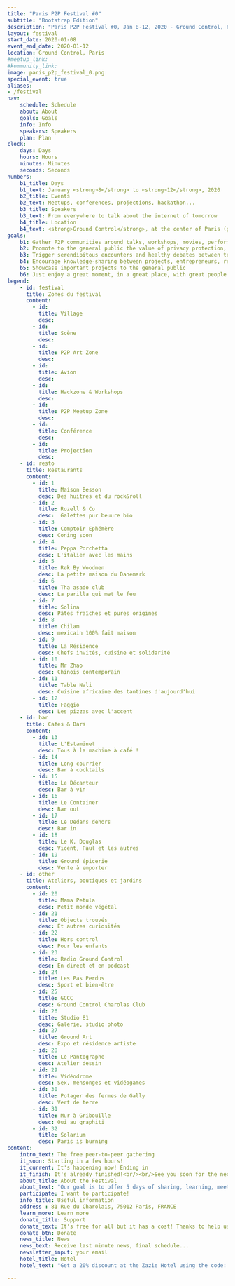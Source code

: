 ```yaml
---
title: "Paris P2P Festival #0"
subtitle: "Bootstrap Edition"
description: "Paris P2P Festival #0, Jan 8-12, 2020 - Ground Control, Paris. Everything you want to know about Peer-to-Peer, with talks, workshops, movies, performances, and more."
layout: festival
start_date: 2020-01-08
event_end_date: 2020-01-12
location: Ground Control, Paris
#meetup_link:
#kommunity_link:
image: paris_p2p_festival_0.png
special_event: true
aliases:
- /festival
nav:
    schedule: Schedule
    about: About
    goals: Goals
    info: Info
    speakers: Speakers
    plan: Plan
clock:
    days: Days
    hours: Hours
    minutes: Minutes
    seconds: Seconds
numbers:
    b1_title: Days
    b1_text: January <strong>8</strong> to <strong>12</strong>, 2020
    b2_title: Events
    b2_text: Meetups, conferences, projections, hackathon...
    b3_title: Speakers
    b3_text: From everywhere to talk about the internet of tomorrow
    b4_title: Location
    b4_text: <strong>Ground Control</strong>, at the center of Paris (gare de Lyon)
goals:
    b1: Gather P2P communities around talks, workshops, movies, performances, hack sessions, meetings…
    b2: Promote to the general public the value of privacy protection, free and open source software, commons and decentralized governance
    b3: Trigger serendipitous encounters and healthy debates between teams and individuals involved in the space
    b4: Encourage knowledge-sharing between projects, entrepreneurs, researchers, developers
    b5: Showcase important projects to the general public
    b6: Just enjoy a great moment, in a great place, with great people!
legend:
    - id: festival
      title: Zones du festival
      content:
        - id:
          title: Village
          desc: 
        - id:
          title: Scène
          desc:
        - id:
          title: P2P Art Zone
          desc:
        - id:
          title: Avion
          desc:
        - id:
          title: Hackzone & Workshops
          desc:
        - id:
          title: P2P Meetup Zone
          desc:
        - id:
          title: Conférence
          desc:
        - id:
          title: Projection
          desc:
    - id: resto
      title: Restaurants
      content:
        - id: 1
          title: Maison Besson
          desc: Des huitres et du rock&roll
        - id: 2
          title: Rozell & Co
          desc:  Galettes pur beuure bio
        - id: 3
          title: Comptoir Ephémère
          desc: Coning soon
        - id: 4
          title: Peppa Porchetta
          desc: L'italien avec les mains
        - id: 5
          title: Røk By Woodmen
          desc: La petite maison du Danemark
        - id: 6
          title: Tha asado club
          desc: La parilla qui met le feu
        - id: 7
          title: Solina
          desc: Pâtes fraîches et pures origines
        - id: 8
          title: Chilam
          desc: mexicain 100% fait maison
        - id: 9
          title: La Résidence
          desc: Chefs invités, cuisine et solidarité
        - id: 10
          title: Mr Zhao
          desc: Chinois contemporain
        - id: 11
          title: Table Nali
          desc: Cuisine africaine des tantines d'aujourd'hui
        - id: 12
          title: Faggio
          desc: Les pizzas avec l'accent
    - id: bar
      title: Cafés & Bars
      content:
        - id: 13
          title: L'Estaminet
          desc: Tous à la machine à café !
        - id: 14
          title: Long courrier
          desc: Bar à cocktails
        - id: 15
          title: Le Décanteur
          desc: Bar à vin
        - id: 16
          title: Le Container
          desc: Bar out
        - id: 17
          title: Le Dedans dehors
          desc: Bar in
        - id: 18
          title: Le K. Douglas
          desc: Vicent, Paul et les autres
        - id: 19
          title: Ground épicerie
          desc: Vente à emporter
    - id: other
      title: Ateliers, boutiques et jardins
      content:
        - id: 20
          title: Mama Petula
          desc: Petit monde végétal
        - id: 21
          title: Objects trouvés
          desc: Et autres curiosités
        - id: 22
          title: Hors control
          desc: Pour les enfants
        - id: 23
          title: Radio Ground Control
          desc: En direct et en podcast
        - id: 24
          title: Les Pas Perdus
          desc: Sport et bien-être
        - id: 25
          title: GCCC
          desc: Ground Control Charolas Club
        - id: 26
          title: Studio 81
          desc: Galerie, studio photo
        - id: 27
          title: Ground Art
          desc: Expo et résidence artiste
        - id: 28
          title: Le Pantographe
          desc: Atelier dessin
        - id: 29
          title: Vidéodrome
          desc: Sex, mensonges et vidéogames
        - id: 30
          title: Potager des fermes de Gally
          desc: Vert de terre
        - id: 31
          title: Mur à Gribouille
          desc: Oui au graphiti
        - id: 32
          title: Solarium
          desc: Paris is burning
content:
    intro_text: The free peer-to-peer gathering
    it_soon: Starting in a few hours!
    it_current: It's happening now! Ending in
    it_finish: It's already finished!<br/><br/>See you soon for the next edition...
    about_title: About the Festival
    about_text: "Our goal is to offer 5 days of sharing, learning, meeting and playing around all the dimensions of the Peer-to-Peer (P2P) revolution. The technological aspect of P2P is essential, but we also believe that it materializes philosophical and ethical principles.<br/><br/>P2P applies to a wide array of aspects, from secure and privacy-preserving communication, to knowledge-sharing, to participative governance, to digital currencies, or even art!<br/><br/>Paris P2P Festival will be a fantastic opportunity to gather P2P supporters, regardless of their particular approach and interests.<br/><br/>We are calling any team or individual with an active interest in P2P to join the Festival, use it to set up their own meeting, offer a workshop, share a talk or a presentation, take part to the hackathon.<br/><br/>The event was born out of our Paris P2P monthly meetups at Ground Control. We are willing to open it to a wider audience: individuals, collectives, associations, and businesses willing to be part of a community event, without lucrative purpose."
    participate: I want to participate!
    info_title: Useful information
    address : 81 Rue du Charolais, 75012 Paris, FRANCE
    learn_more: Learn more
    donate_title: Support
    donate_text: It's free for all but it has a cost! Thanks to help us to make it possible.
    donate_btn: Donate
    news_title: News
    news_text: Receive last minute news, final schedule...
    newsletter_input: your email
    hotel_title: Hotel
    hotel_text: "Get a 20% discount at the Zazie Hotel using the code: <tag class='p'>P2PFESTIVAL</tag>"

---
```

